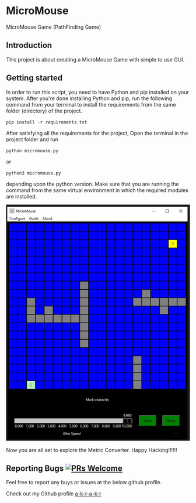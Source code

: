 # MicroMouse
MicroMouse Game (PathFinding Game)

## Introduction
This project is about creating a MicroMouse Game with simple to use GUI.


## Getting started
In order to run this script, you need to have Python and pip installed on your system. After you're done installing Python and pip, run the following command from your terminal to install the requirements from the same folder (directory) of the project.
```
pip install -r requirements.txt
```

After satisfying all the requirements for the project, Open the terminal in the project folder and run
```
python micromouse.py
```
or
```
python3 micromouse.py
```
depending upon the python version. Make sure that you are running the command from the same virtual environment in which the required modules are installed.


![Demo pic of MicroMouse Game by akr](resources/images/akr.jpg)

Now you are all set to explore the Metric Converter. Happy Hacking!!!!!!


## Reporting Bugs  [![PRs Welcome](https://img.shields.io/badge/PRs-welcome-brightgreen.svg?style=flat-square)](http://makeapullrequest.com)
Feel free to report any buys or issues at the below github profile.

Check out my Github profile [a-k-r-a-k-r](https://github.com/a-k-r-a-k-r)
